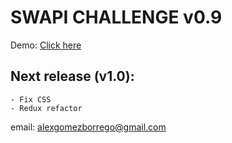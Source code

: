 # SWAPI CHALLENGE v0.9

Demo: [Click here](www.google.es)

## Next release (v1.0):
    - Fix CSS
    - Redux refactor

email: alexgomezborrego@gmail.com